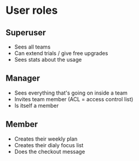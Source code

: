 # User roles


## Superuser

- Sees all teams
- Can extend trials / give free upgrades
- Sees stats about the usage


## Manager

- Sees everything that's going on inside a team
- Invites team member (ACL = access control list)
- Is itself a member


## Member

- Creates their weekly plan
- Creates their dialy focus list
- Does the checkout message


